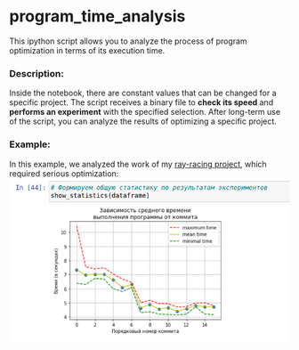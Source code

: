 # program_time_analysis
This ipython script allows you to analyze the process of program optimization in terms of its execution time.

### Description:
Inside the notebook, there are constant values that can be changed for a specific project. The script receives a binary file to <b>check its speed</b> and <b>performs an experiment</b> with the specified selection. After long-term use of the script, you can analyze the results of optimizing a specific project.

### Example:
In this example, we analyzed the work of my <a href="https://github.com/zkerriga/miniRT">ray-racing project</a>, which required serious optimization:
![miniRT](https://github.com/zkerriga/program_time_analysis/blob/master/results_example.png)
